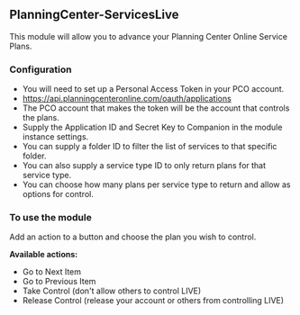 ## PlanningCenter-ServicesLive

This module will allow you to advance your Planning Center Online Service Plans.

### Configuration
* You will need to set up a Personal Access Token in your PCO account.
* <https://api.planningcenteronline.com/oauth/applications>
* The PCO account that makes the token will be the account that controls the plans.
* Supply the Application ID and Secret Key to Companion in the module instance settings.
* You can supply a folder ID to filter the list of services to that specific folder.
* You can also supply a service type ID to only return plans for that service type.
* You can choose how many plans per service type to return and allow as options for control.

### To use the module
Add an action to a button and choose the plan you wish to control.

**Available actions:**
* Go to Next Item
* Go to Previous Item
* Take Control (don't allow others to control LIVE)
* Release Control (release your account or others from controlling LIVE)